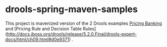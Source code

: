 drools-spring-maven-samples
===========================

This project is mavenized version of the 2 Drools examples [Pricing Banking](http://docs.jboss.org/drools/release/5.2.0.Final/drools-expert-docs/html/ch09.html#d0e9044) and [Pricing Rule and Decision Table Rules] (http://docs.jboss.org/drools/release/5.2.0.Final/drools-expert-docs/html/ch09.html#d0e9371) . 